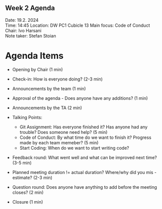 ## Week 2 Agenda 

Date:           19.2. 2024\
Time:           14:45
Location:       DW PC1 Cubicle 13
Main focus:     Code of Conduct\
Chair:          Ivo Harsani\
Note taker:     Stefan Stoian

# Agenda Items

- Opening by Chair (1 min)
- Check-in: How is everyone doing? (2-3 min)
- Announcements by the team (1 min)
- Approval of the agenda - Does anyone have any additions? (1 min)
- Announcements by the TA (2 min)

- Talking Points: 
    - Git Assignment: Has everyone finished it? Has anyone had any trouble? Does someone need help? (5 min)
    - Code of Conduct: By what time do we want to finish it? Progress made by each team memeber? (5 min)
    - Start Coding: When do we want to start writing code?

- Feedback round: What went well and what can be improved next time? (3-5 min)
- Planned meeting duration != actual duration? Where/why did you mis -estimate? (2-3 min)
- Question round: Does anyone have anything to add before the meeting closes? (2 min)
- Closure (1 min)
